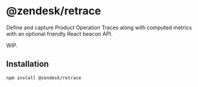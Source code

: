 # @zendesk/retrace

Define and capture Product Operation Traces along with computed metrics with an optional friendly React beacon API.

WIP.

## Installation

```sh
npm install @zendesk/retrace
```
